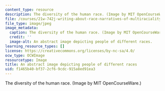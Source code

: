 ```yaml
---
content_type: resource
description: The diversity of the human race. (Image by MIT OpenCourseWare.)
file: /courses/21w-742j-writing-about-race-narratives-of-multiraciality-fall-2008/f1465b40bf372cf69cdc915a8ed91ea3_21w-742jf08-th.jpg
file_type: image/jpeg
image_metadata:
  caption: The diversity of the human race. (Image by MIT OpenCourseWare.)
  credit: ''
  image-alt: An abstract image depicting people of different races.
learning_resource_types: []
license: https://creativecommons.org/licenses/by-nc-sa/4.0/
ocw_type: OCWImage
resourcetype: Image
title: An abstract image depicting people of different races
uid: f1465b40-bf37-2cf6-9cdc-915a8ed91ea3
---
```

The diversity of the human race. (Image by MIT OpenCourseWare.)